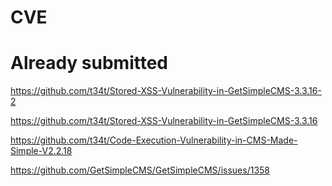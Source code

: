 # CVE
# Already submitted

https://github.com/t34t/Stored-XSS-Vulnerability-in-GetSimpleCMS-3.3.16-2

https://github.com/t34t/Stored-XSS-Vulnerability-in-GetSimpleCMS-3.3.16

https://github.com/t34t/Code-Execution-Vulnerability-in-CMS-Made-Simple-V2.2.18

https://github.com/GetSimpleCMS/GetSimpleCMS/issues/1358
